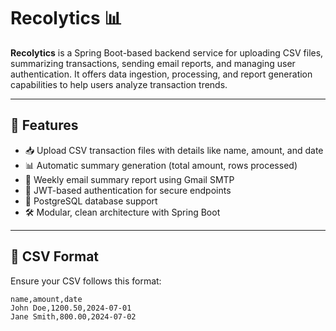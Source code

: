 # Recolytics 📊

**Recolytics** is a Spring Boot-based backend service for uploading CSV files, summarizing transactions, sending email reports, and managing user authentication. It offers data ingestion, processing, and report generation capabilities to help users analyze transaction trends.

---

## 🌟 Features

- 📥 Upload CSV transaction files with details like name, amount, and date
- 📊 Automatic summary generation (total amount, rows processed)
- 📧 Weekly email summary report using Gmail SMTP
- 🔐 JWT-based authentication for secure endpoints
- 💾 PostgreSQL database support
- 🛠️ Modular, clean architecture with Spring Boot

---

## 📂 CSV Format

Ensure your CSV follows this format:

```csv
name,amount,date
John Doe,1200.50,2024-07-01
Jane Smith,800.00,2024-07-02
